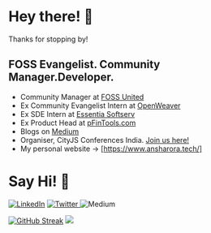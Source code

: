 # Hey there! 👋


Thanks for stopping by!


## FOSS Evangelist. Community Manager.Developer.



- Community Manager at [FOSS United](https://fossunited.org/about)
- Ex Community Evangelist Intern at [OpenWeaver](https://www.openweaver.com/)
- Ex SDE Intern at [Essentia Softserv](https://essentia.dev/)
- Ex Product Head at [pFinTools.com](https://pfintools.com/)
- Blogs on [Medium](https://medium.com/@ansharora2802)
- Organiser, CityJS Conferences India. [Join us here!](http://t.me/fossunitedchennai)
- My personal website -> [https://www.ansharora.tech/]




# Say Hi! 📱

<a href="https://www.linkedin.com/in/ANSHARORAKE2/"><img alt="LinkedIn" src="https://img.shields.io/badge/linkedin- ansharorake2-%230077B5.svg?&style=for-the-badge&logo=linkedin&logoColor=white"/></a> 
<a href="https://twitter.com/ansharora28">
<img alt="Twitter" src="https://img.shields.io/badge/TWITTER - ansharora28-%231DA1F2.svg?&style=for-the-badge&logo=Twitter&logoColor=white"/>
<a href="https://medium.com/@ansharora2802"></a>
<img alt="Medium" src="https://img.shields.io/badge/Medium-@ansharora2802-%23000000.svg?&style=for-the-badge&logo=Medium&logoColor=white"/></a>


[![GitHub Streak](https://streak-stats.demolab.com?user=ansharora28&theme=dark)](https://git.io/streak-stats)
<img src="https://github-profile-trophy.vercel.app/?username=ansharora28&row=1&column=9">

